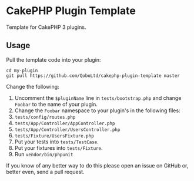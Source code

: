 CakePHP Plugin Template
=======================

Template for CakePHP 3 plugins.

Usage
-----

Pull the template code into your plugin:

```
cd my-plugin
git pull https://github.com/QoboLtd/cakephp-plugin-template master
```

Change the following:

1. Uncomment the `$pluginName` line in `tests/bootstrap.php` and change `Foobar` to the name of your plugin.
2. Change the `Foobar` namespace to your plugin's in the following files:
  1. `tests/config/routes.php`
  2. `tests/App/Controller/AppController.php`
  3. `tests/App/Controller/UsersController.php`
  4. `tests/Fixture/UsersFixture.php`
3. Put your tests into `tests/TestCase`.
4. Put your fixtures into `tests/Fixture`.
5. Run `vendor/bin/phpunit`

If you know of any better way to do this please open an issue on GitHub or, better even, send a pull request.
